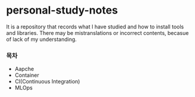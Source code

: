 # personal-study-notes

It is a repository that records what I have studied and how to install tools and libraries. There may be mistranslations or incorrect contents, becasue of lack of my understanding.

### 목차
 - Aapche
 - Container
 - CI(Continuous Integration) 
 - MLOps
         
      
